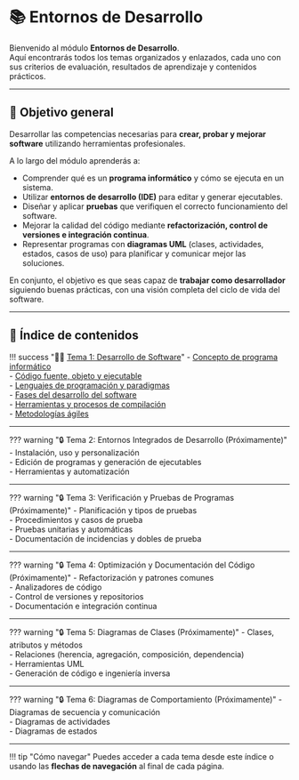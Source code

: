# 📚 Entornos de Desarrollo

Bienvenido al módulo **Entornos de Desarrollo**.  
Aquí encontrarás todos los temas organizados y enlazados, cada uno con sus criterios de evaluación, resultados de aprendizaje y contenidos prácticos.  

---

## 🎯 Objetivo general

Desarrollar las competencias necesarias para **crear, probar y mejorar software** utilizando herramientas profesionales. 

A lo largo del módulo aprenderás a:  

- Comprender qué es un **programa informático** y cómo se ejecuta en un sistema.  
- Utilizar **entornos de desarrollo (IDE)** para editar y generar ejecutables.  
- Diseñar y aplicar **pruebas** que verifiquen el correcto funcionamiento del software.  
- Mejorar la calidad del código mediante **refactorización, control de versiones e integración continua**.  
- Representar programas con **diagramas UML** (clases, actividades, estados, casos de uso) para planificar y comunicar mejor las soluciones.  

En conjunto, el objetivo es que seas capaz de **trabajar como desarrollador** siguiendo buenas prácticas, con una visión completa del ciclo de vida del software.


---

## 📘 Índice de contenidos

!!! success "👨‍💻 [Tema 1: Desarrollo de Software](tema1/index.md)"
    - [Concepto de programa informático](tema1/concepto.md)  
    - [Código fuente, objeto y ejecutable](tema1/codigo.md)  
    - [Lenguajes de programación y paradigmas](tema1/lenguajes.md)  
    - [Fases del desarrollo del software](tema1/fases.md)  
    - [Herramientas y procesos de compilación](tema1/herramientas.md)  
    - [Metodologías ágiles](tema1/metodologias.md)  

---


??? warning "🔒 Tema 2: Entornos Integrados de Desarrollo (Próximamente)"
    - Instalación, uso y personalización  
    - Edición de programas y generación de ejecutables  
    - Herramientas y automatización  

---

??? warning "🔒 Tema 3: Verificación y Pruebas de Programas (Próximamente)"
    - Planificación y tipos de pruebas  
    - Procedimientos y casos de prueba  
    - Pruebas unitarias y automáticas  
    - Documentación de incidencias y dobles de prueba  

---

??? warning "🔒 Tema 4: Optimización y Documentación del Código (Próximamente)"
    - Refactorización y patrones comunes  
    - Analizadores de código  
    - Control de versiones y repositorios  
    - Documentación e integración continua  

---

??? warning "🔒 Tema 5: Diagramas de Clases (Próximamente)"
    - Clases, atributos y métodos  
    - Relaciones (herencia, agregación, composición, dependencia)  
    - Herramientas UML  
    - Generación de código e ingeniería inversa  

---

??? warning "🔒 Tema 6: Diagramas de Comportamiento (Próximamente)"
    - Diagramas de secuencia y comunicación  
    - Diagramas de actividades  
    - Diagramas de estados  

---

!!! tip "Cómo navegar"
    Puedes acceder a cada tema desde este índice o usando las **flechas de navegación** al final de cada página.
